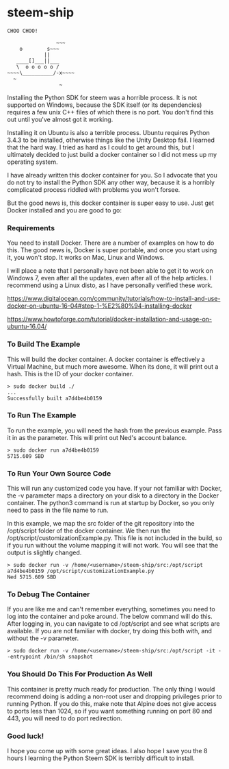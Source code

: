 # steem-ship

```
CHOO CHOO!

                ~~~ 
    o        s~~~
            ||    
   ____[]___||___
   \  o o o o o /
~~~~\__________/-x~~~~
  ~
                 ~
```

Installing the Python SDK for steem was a horrible process. It is not supported on Windows, because the SDK itself (or its dependencies) requires a few unix C++ files of which there is no port. You don't find this out until you've almost got it working.

Installing it on Ubuntu is also a terrible process. Ubuntu requires Python 3.4.3 to be installed, otherwise things like the Unity Desktop fail. I learned that the hard way. I tried as hard as I could to get around this, but I ultimately decided to just build a docker container so I did not mess up my operating system.

I have already written this docker container for you. So I advocate that you do not try to install the Python SDK any other way, because it is a horribly complicated process riddled with problems you won't forsee.

But the good news is, this docker container is super easy to use. Just get Docker installed and you are good to go:

### Requirements

You need to install Docker. There are a number of examples on how to do this. The good news is, Docker is super portable, and once you start using it, you won't stop. It works on Mac, Linux and Windows. 

I will place a note that I personally have not been able to get it to work on Windows 7, even after all the updates, even after all of the help articles. I recommend using a Linux disto, as I have personally verified these work.

https://www.digitalocean.com/community/tutorials/how-to-install-and-use-docker-on-ubuntu-16-04#step-1-%E2%80%94-installing-docker

https://www.howtoforge.com/tutorial/docker-installation-and-usage-on-ubuntu-16.04/



### To Build The Example
This will build the docker container. A docker container is effectively a Virtual Machine, but much more awesome. When its done, it will print out a hash. This is the ID of your docker container.
```
> sudo docker build ./
...
Successfully built a7d4be4b0159
```

### To Run The Example
To run the example, you will need the hash from the previous example. Pass it in as the parameter. This will print out Ned's account balance.
```
> sudo docker run a7d4be4b0159
5715.609 SBD
```

### To Run Your Own Source Code
This will run any customized code you have. If your not familiar with Docker, the -v parameter maps a directory on your disk to a directory in the Docker container. The python3 command is run at startup by Docker, so you only need to pass in the file name to run.

In this example, we map the src folder of the git repository into the /opt/script folder of the docker container. We then run the /opt/script/customizationExample.py. This file is not included in the build, so if you run without the volume mapping it will not work. You will see that the output is slightly changed.
```
> sudo docker run -v /home/<username>/steem-ship/src:/opt/script a7d4be4b0159 /opt/script/customizationExample.py
Ned 5715.609 SBD
```

### To Debug The Container
If you are like me and can't remember everything, sometimes you need to log into the container and poke around. The below command will do this. After logging in, you can navigate to cd /opt/script and see what scripts are available. If you are not familiar with docker, try doing this both with, and without the -v parameter.
```
> sudo docker run -v /home/<username>/steem-ship/src:/opt/script -it --entrypoint /bin/sh snapshot
```

### You Should Do This For Production As Well
This container is pretty much ready for production. The only thing I would recommend doing is adding a non-root user and dropping privileges prior to running Python. If you do this, make note that Alpine does not give access to ports less than 1024, so if you want something running on port 80 and 443, you will need to do port redirection.


### Good luck!
I hope you come up with some great ideas. I also hope I save you the 8 hours I learning the Python Steem SDK is terribly difficult to install.

